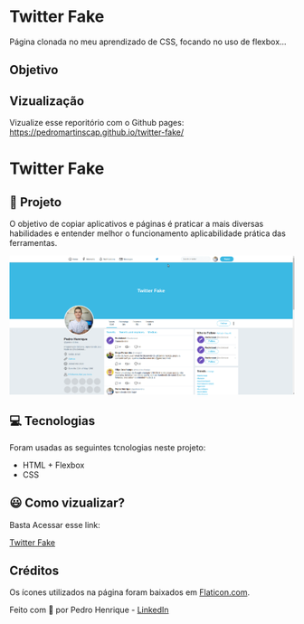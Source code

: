# Twitter Fake

Página clonada no meu aprendizado de CSS, focando no uso de flexbox...

## Objetivo


## Vizualização

Vizualize esse reporitório com o Github pages:
https://pedromartinscap.github.io/twitter-fake/


# Twitter Fake

## :blue_book: Projeto

O objetivo de copiar aplicativos e páginas é praticar a mais diversas habilidades e entender melhor o funcionamento aplicabilidade prática das ferramentas.

<a align="center">

![Twitter Fake](images/gif-twitter-fake.gif)

</a>

## :computer: Tecnologias

Foram usadas as seguintes tcnologias neste projeto:

- HTML + Flexbox
- CSS

## :smiley: Como vizualizar?

Basta Acessar esse link:

[Twitter Fake](https://pedromartinscap.github.io/twitter-fake/)


## Créditos

Os ícones utilizados na página foram baixados em [Flaticon.com](www.flaticon.com).


Feito com :blue_heart: por Pedro Henrique - [LinkedIn](https://www.linkedin.com/in/pedrohenriqueoliveiramartins/)